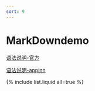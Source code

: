 ```yaml
---
sort: 9
---
```


# MarkDowndemo

[语法说明-官方](https://markdown.com.cn/cheat-sheet.html)

[语法说明-appinn](https://www.appinn.com/markdown/index.html)

{% include list.liquid all=true %}
